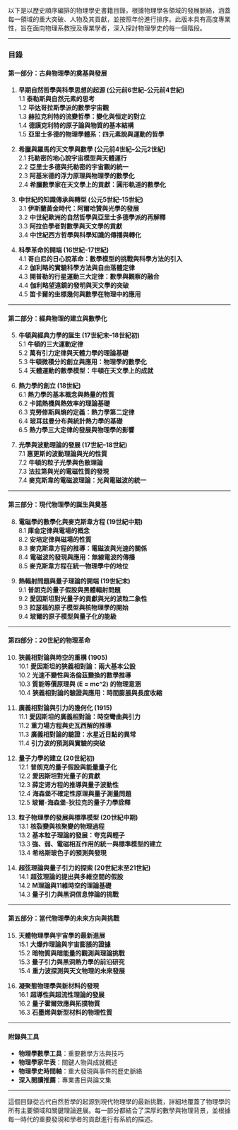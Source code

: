 以下是以歷史順序編排的物理學史書籍目錄，根據物理學各領域的發展脈絡，涵蓋每一領域的重大突破、人物及其貢獻，並按照年份進行排序。此版本具有高度專業性，旨在面向物理系教授及專業學者，深入探討物理學史的每一個階段。

---

### **目錄**

#### **第一部分：古典物理學的奠基與發展**  
1. **早期自然哲學與科學思想的起源 (公元前6世紀–公元前4世紀)**  
   1.1 **泰勒斯與自然元素的思考**  
   1.2 **毕达哥拉斯學派的數學宇宙觀**  
   1.3 **赫拉克利特的流變哲學：變化與恒定的對立**  
   1.4 **德謨克利特的原子論與物質的基本結構**  
   1.5 **亞里士多德的物理學體系：四元素說與運動的哲學**  

2. **希臘與羅馬的天文學與數學 (公元前4世紀–公元2世紀)**  
   2.1 **托勒密的地心說宇宙模型與天體運行**  
   2.2 **亞里士多德與托勒密的宇宙觀的統一**  
   2.3 **阿基米德的浮力原理與物理學的數學化**  
   2.4 **希臘數學家在天文學上的貢獻：圓形軌道的數學化**

3. **中世紀的知識傳承與轉型 (公元5世紀–15世紀)**  
   3.1 **伊斯蘭黃金時代：阿爾哈贊與光學的發展**  
   3.2 **中世紀歐洲的自然哲學與亞里士多德學派的再解釋**  
   3.3 **阿拉伯學者對數學與天文學的貢獻**  
   3.4 **中世紀西方哲學與科學知識的傳播與轉化**

4. **科學革命的開端 (16世紀–17世紀)**  
   4.1 **哥白尼的日心說革命：數學模型的挑戰與科學方法的引入**  
   4.2 **伽利略的實驗科學方法與自由落體定律**  
   4.3 **開普勒的行星運動三大定律：數學與觀察的融合**  
   4.4 **伽利略望遠鏡的發明與天文學的突破**  
   4.5 **笛卡爾的坐標幾何與數學在物理中的應用**  

---

#### **第二部分：經典物理的建立與數學化**  
5. **牛頓與經典力學的誕生 (17世紀末–18世紀初)**  
   5.1 **牛頓的三大運動定律**  
   5.2 **萬有引力定律與天體力學的理論基礎**  
   5.3 **牛頓微積分的創立與應用：物理學的數學化**  
   5.4 **天體運動的數學模型：牛頓在天文學上的成就**

6. **熱力學的創立 (18世紀)**  
   6.1 **熱力學的基本概念與熱量的性質**  
   6.2 **卡諾熱機與熱效率的理論基礎**  
   6.3 **克勞修斯與熵的定義：熱力學第二定律**  
   6.4 **玻耳兹曼分布與統計熱力學的基礎**  
   6.5 **熱力學三大定律的發展與物理學的影響**  

7. **光學與波動理論的發展 (17世紀–18世紀)**  
   7.1 **惠更斯的波動理論與光的性質**  
   7.2 **牛頓的粒子光學與色散理論**  
   7.3 **法拉第與光的電磁性質的發現**  
   7.4 **麥克斯韋的電磁波理論：光與電磁波的統一**  

---

#### **第三部分：現代物理學的誕生與奠基**  
8. **電磁學的數學化與麥克斯韋方程 (19世紀中期)**  
   8.1 **庫侖定律與電場的概念**  
   8.2 **安培定律與磁場的性質**  
   8.3 **麥克斯韋方程的推導：電磁波與光速的關係**  
   8.4 **電磁波的發現與應用：無線電波的傳播**  
   8.5 **麥克斯韋方程在統一物理學中的地位**

9. **熱輻射問題與量子理論的開端 (19世紀末)**  
   9.1 **普朗克的量子假設與黑體輻射問題**  
   9.2 **愛因斯坦對光量子的貢獻與光的波粒二象性**  
   9.3 **拉瑟福的原子模型與核物理學的開始**  
   9.4 **玻爾的原子模型與量子化的能級**  

---

#### **第四部分：20世紀的物理革命**  
10. **狹義相對論與時空的重構 (1905)**  
    10.1 **愛因斯坦的狹義相對論：兩大基本公設**  
    10.2 **光速不變性與洛倫茲變換的數學推導**  
    10.3 **質能等價原理與 \(E = mc^2\) 的物理意涵**  
    10.4 **狹義相對論的驗證與應用：時間膨脹與長度收縮**  

11. **廣義相對論與引力的幾何化 (1915)**  
    11.1 **愛因斯坦的廣義相對論：時空彎曲與引力**  
    11.2 **重力場方程與史瓦西解的推導**  
    11.3 **廣義相對論的驗證：水星近日點的異常**  
    11.4 **引力波的預測與實驗的突破**  

12. **量子力學的建立 (20世紀初)**  
    12.1 **普朗克的量子假設與能量量子化**  
    12.2 **愛因斯坦對光量子的貢獻**  
    12.3 **薛定谔方程的推導與量子波動性**  
    12.4 **海森堡不確定性原理與量子測量問題**  
    12.5 **玻爾-海森堡-狄拉克的量子力學詮釋**

13. **粒子物理學的發展與標準模型 (20世紀中期)**  
    13.1 **核裂變與核聚變的物理過程**  
    13.2 **基本粒子理論的發展：夸克與輕子**  
    13.3 **強、弱、電磁相互作用的統一與標準模型的建立**  
    13.4 **希格斯玻色子的預測與發現**

14. **超弦理論與量子引力的探索 (20世紀末至21世紀)**  
    14.1 **超弦理論的提出與多維空間的假設**  
    14.2 **M理論與11維時空的理論基礎**  
    14.3 **量子引力與黑洞信息悖論的挑戰**

---

#### **第五部分：當代物理學的未來方向與挑戰**  
15. **天體物理學與宇宙學的最新進展**  
    15.1 **大爆炸理論與宇宙膨脹的證據**  
    15.2 **暗物質與暗能量的觀測與理論挑戰**  
    15.3 **量子引力與黑洞熱力學的前沿研究**  
    15.4 **重力波探測與天文物理的未來發展**

16. **凝聚態物理學與新材料的發現**  
    16.1 **超導性與超流性理論的發展**  
    16.2 **量子霍爾效應與拓撲物質**  
    16.3 **石墨烯與新型材料的物理性質**

---

#### **附錄與工具**  
- **物理學數學工具**：重要數學方法與技巧  
- **物理學家年表**：關鍵人物與成就概述  
- **物理學史時間軸**：重大發現與事件的歷史脈絡  
- **深入閱讀推薦**：專業書目與論文集  

---

這個目錄從古代自然哲學的起源到現代物理學的最新挑戰，詳細地覆蓋了物理學的所有主要領域和關鍵理論進展。每一部分都結合了深厚的數學與物理背景，並根據每一時代的重要發現和學者的貢獻進行有系統的描述。